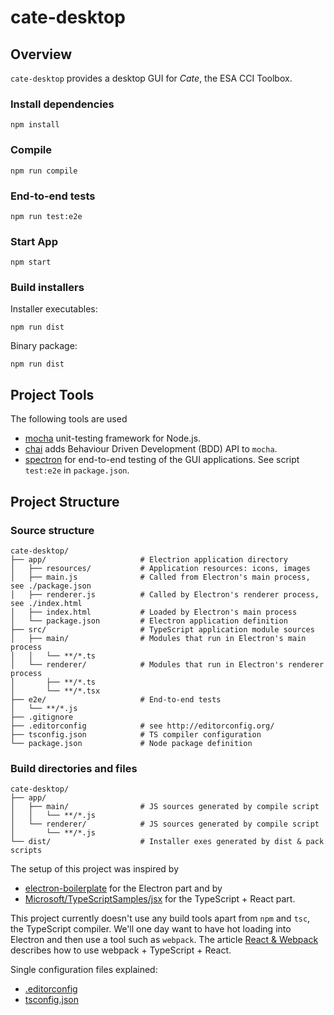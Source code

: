 # cate-desktop

## Overview

`cate-desktop` provides a desktop GUI for *Cate*, the ESA CCI Toolbox.


### Install dependencies

```
npm install
```

### Compile

```
npm run compile
```

### End-to-end tests

```
npm run test:e2e
```

### Start App
```
npm start
```

### Build installers

Installer executables:

```
npm run dist
```

Binary package:

```
npm run dist
```

## Project Tools

The following tools are used

* [mocha](https://mochajs.org/) unit-testing framework for Node.js.
* [chai](http://chaijs.com/api/bdd/) adds Behaviour Driven Development (BDD) API to `mocha`. 
* [spectron](https://github.com/electron/spectron#application-api) for end-to-end testing of the GUI applications. See script `test:e2e` in `package.json`. 

## Project Structure

### Source structure

    cate-desktop/
    ├── app/                     # Electrion application directory 
    │   ├── resources/           # Application resources: icons, images
    │   ├── main.js              # Called from Electron's main process, see ./package.json
    │   ├── renderer.js          # Called by Electron's renderer process, see ./index.html
    │   ├── index.html           # Loaded by Electron's main process
    │   └── package.json         # Electron application definition 
    ├── src/                     # TypeScript application module sources
    │   ├── main/                # Modules that run in Electron's main process
    │   │   └── **/*.ts 
    │   └── renderer/            # Modules that run in Electron's renderer process
    │       ├── **/*.ts
    │       └── **/*.tsx
    ├── e2e/                     # End-to-end tests
    │   └── **/*.js
    ├── .gitignore
    ├── .editorconfig            # see http://editorconfig.org/
    ├── tsconfig.json            # TS compiler configuration
    └── package.json             # Node package definition
  
### Build directories and files

    cate-desktop/
    ├── app/                     
    │   ├── main/                # JS sources generated by compile script
    │   │   └── **/*.js 
    │   └── renderer/            # JS sources generated by compile script
    │       └── **/*.js 
    └── dist/                    # Installer exes generated by dist & pack scripts

The setup of this project was inspired by 
* [electron-boilerplate](https://github.com/szwacz/electron-boilerplate) for the Electron part and by
* [Microsoft/TypeScriptSamples/jsx](https://github.com/Microsoft/TypeScriptSamples/tree/master/jsx) for the TypeScript + React part.

This project currently doesn't use any build tools apart from `npm` and `tsc`, the TypeScript compiler. 
We'll one day want to have hot loading into Electron and then use a tool such as `webpack`. The article 
[React & Webpack](http://www.typescriptlang.org/docs/handbook/react-&-webpack.html) describes how to use webpack + TypeScript + React.

Single configuration files explained:

* [.editorconfig](http://editorconfig.org/)
* [tsconfig.json](http://www.typescriptlang.org/docs/handbook/tsconfig-json.html) 
